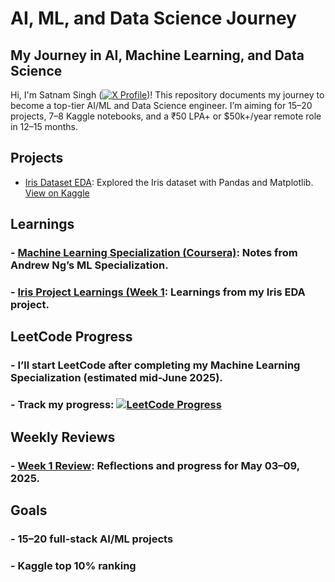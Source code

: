 # AI, ML, and Data Science Journey

## My Journey in AI, Machine Learning, and Data Science

Hi, I'm Satnam Singh ([![X Profile](https://img.shields.io/badge/X%20Profile-blue)](<x.com/WiredInSatnam>))! This repository documents my journey to become a top-tier AI/ML and Data Science engineer. I’m aiming for 15–20 projects, 7–8 Kaggle notebooks, and a ₹50 LPA+ or $50k+/year remote role in 12–15 months.

## Projects
- [Iris Dataset EDA](Projects/Iris_Data.ipynb): Explored the Iris dataset with Pandas and Matplotlib. [View on Kaggle](<https://www.kaggle.com/code/satnamsingh07/iris-data>)

## Learnings
### - [Machine Learning Specialization (Coursera)](Learnings/Machine_Learning_Specialization_by_Andrew_Ng/Course_Notes.ipynb): Notes from Andrew Ng’s ML Specialization.
### - [Iris Project Learnings (Week 1](Learnings/Iris_Project_Week_1.ipynb): Learnings from my Iris EDA project.

## LeetCode Progress
### - I’ll start LeetCode after completing my Machine Learning Specialization (estimated mid-June 2025).
### - Track my progress: [![LeetCode Progress](https://img.shields.io/badge/LeetCode-Progress%20Tracker-blue)](<https://docs.google.com/spreadsheets/d/1BJJPiLeZ7_Ub_qeNLetgouqrWd5eFy2jjVdtN72xwCc/edit?usp=sharing>)

## Weekly Reviews
### - [Week 1 Review](Weekly_Reviews/Week_1.md): Reflections and progress for May 03–09, 2025.

## Goals
### - 15–20 full-stack AI/ML projects
### - Kaggle top 10% ranking